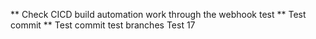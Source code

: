** Check CICD build automation work through the webhook test
** Test commit
** Test commit test branches
Test 17
